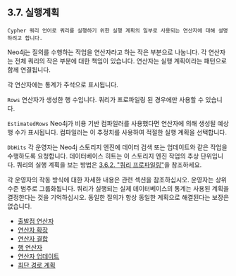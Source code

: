 ## 3.7. 실행계획

```
Cypher 쿼리 언어로 쿼리를 실행하기 위한 실행 계획의 일부로 사용되는 연산자에 대해 설명하려고 합니다.
```

Neo4j는 질의를 수행하는 작업을 연산자라고 하는 작은 부분으로 나눕니다. 각 연산자는 전체 쿼리의 작은 부분에 대한 책임이 있습니다. 연산자는 실행 계획이라는 패턴으로 함께 연결됩니다.

각 연산자에는 통계가 주석으로 표시됩니다.

```Rows```
연산자가 생성한 행 수입니다. 쿼리가 프로파일링 된 경우에만 사용할 수 있습니다.

```EstimatedRows```
Neo4j가 비용 기반 컴파일러를 사용했다면 연산자에 의해 생성될 예상 행 수가 표시됩니다. 컴파일러는 이 추정치를 사용하여 적절한 실행 계획을 선택합니다.

```DbHits```
각 운영자는 Neo4j 스토리지 엔진에 데이터 검색 또는 업데이트와 같은 작업을 수행하도록 요청합니다. 데이터베이스 히트는 이 스토리지 엔진 작업의 추상 단위입니다. 쿼리의 실행 계획을 보는 방법은 [3.6.2. "쿼리 프로파일링"](https://mossupport.github.io/developer-manual/cypher/query-tuning/how-do-i-profile-a-query.html)을 참조하세요.

각 운영자의 작동 방식에 대한 자세한 내용은 관련 섹션을 참조하십시오. 운영자는 상위 수준 범주로 그룹화됩니다. 쿼리가 실행되는 실제 데이터베이스의 통계는 사용된 계획을 결정한다는 것을 기억하십시오. 동일한 질의가 항상 동일한 계획으로 해결된다는 보장은 없습니다.

+ [출발점 연산자](https://mossupport.github.io/developer-manual/cypher/execution-plans/starting-point-operators.html)
+ [연산자 확장](https://mossupport.github.io/developer-manual/cypher/execution-plans/expand-operators.html)
+ [연산자 결합](https://mossupport.github.io/developer-manual/cypher/execution-plans/combining-operators.html)
+ [행 연산자](https://mossupport.github.io/developer-manual/cypher/execution-plans/row-operators.html)
+ [연산자 업데이트](https://mossupport.github.io/developer-manual/cypher/execution-plans/update-operators.html)
+ [최단 경로 계획](https://mossupport.github.io/developer-manual/cypher/execution-plans/shortestpath-planning.html)